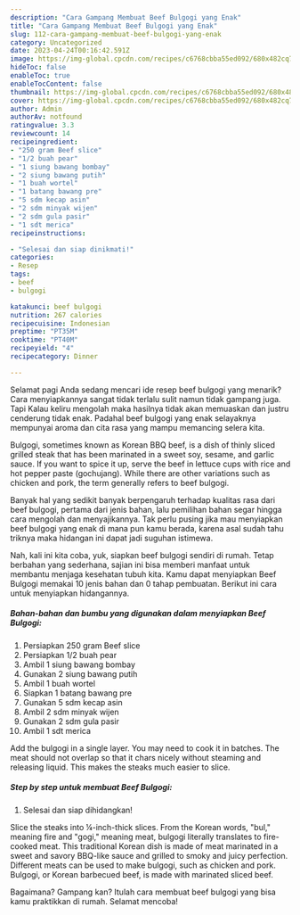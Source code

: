 ```yaml
---
description: "Cara Gampang Membuat Beef Bulgogi yang Enak"
title: "Cara Gampang Membuat Beef Bulgogi yang Enak"
slug: 112-cara-gampang-membuat-beef-bulgogi-yang-enak
category: Uncategorized
date: 2023-04-24T00:16:42.591Z
image: https://img-global.cpcdn.com/recipes/c6768cbba55ed092/680x482cq70/beef-bulgogi-foto-resep-utama.jpg
hideToc: false
enableToc: true
enableTocContent: false
thumbnail: https://img-global.cpcdn.com/recipes/c6768cbba55ed092/680x482cq70/beef-bulgogi-foto-resep-utama.jpg
cover: https://img-global.cpcdn.com/recipes/c6768cbba55ed092/680x482cq70/beef-bulgogi-foto-resep-utama.jpg
author: Admin
authorAv: notfound
ratingvalue: 3.3
reviewcount: 14
recipeingredient:
- "250 gram Beef slice"
- "1/2 buah pear"
- "1 siung bawang bombay"
- "2 siung bawang putih"
- "1 buah wortel"
- "1 batang bawang pre"
- "5 sdm kecap asin"
- "2 sdm minyak wijen"
- "2 sdm gula pasir"
- "1 sdt merica"
recipeinstructions:

- "Selesai dan siap dinikmati!"
categories:
- Resep
tags:
- beef
- bulgogi

katakunci: beef bulgogi 
nutrition: 267 calories
recipecuisine: Indonesian
preptime: "PT35M"
cooktime: "PT40M"
recipeyield: "4"
recipecategory: Dinner

---
```



Selamat pagi Anda sedang mencari ide resep beef bulgogi yang menarik? Cara menyiapkannya sangat tidak terlalu sulit namun tidak gampang juga. Tapi Kalau keliru mengolah maka hasilnya tidak akan memuaskan dan justru cenderung tidak enak. Padahal beef bulgogi yang enak selayaknya mempunyai aroma dan cita rasa yang mampu memancing selera kita.


Bulgogi, sometimes known as Korean BBQ beef, is a dish of thinly sliced grilled steak that has been marinated in a sweet soy, sesame, and garlic sauce. If you want to spice it up, serve the beef in lettuce cups with rice and hot pepper paste (gochujang). While there are other variations such as chicken and pork, the term generally refers to beef bulgogi.

Banyak hal yang sedikit banyak berpengaruh terhadap kualitas rasa dari beef bulgogi, pertama dari jenis bahan, lalu pemilihan bahan segar hingga cara mengolah dan menyajikannya. Tak perlu pusing jika mau menyiapkan beef bulgogi yang enak di mana pun kamu berada, karena asal sudah tahu triknya maka hidangan ini dapat jadi suguhan istimewa.


Nah, kali ini kita coba, yuk, siapkan beef bulgogi sendiri di rumah. Tetap berbahan yang sederhana, sajian ini bisa memberi manfaat untuk membantu menjaga kesehatan tubuh kita. Kamu dapat menyiapkan Beef Bulgogi memakai 10 jenis bahan dan 0 tahap pembuatan. Berikut ini cara untuk menyiapkan hidangannya.

<!--inarticleads1-->

##### Bahan-bahan dan bumbu yang digunakan dalam menyiapkan Beef Bulgogi:

1. Persiapkan 250 gram Beef slice
1. Persiapkan 1/2 buah pear
1. Ambil 1 siung bawang bombay
1. Gunakan 2 siung bawang putih
1. Ambil 1 buah wortel
1. Siapkan 1 batang bawang pre
1. Gunakan 5 sdm kecap asin
1. Ambil 2 sdm minyak wijen
1. Gunakan 2 sdm gula pasir
1. Ambil 1 sdt merica


Add the bulgogi in a single layer. You may need to cook it in batches. The meat should not overlap so that it chars nicely without steaming and releasing liquid. This makes the steaks much easier to slice. 

<!--inarticleads2-->

##### Step by step untuk membuat Beef Bulgogi:


1. Selesai dan siap dihidangkan!

Slice the steaks into ¼-inch-thick slices. From the Korean words, &#34;bul,&#34; meaning fire and &#34;gogi,&#34; meaning meat, bulgogi literally translates to fire-cooked meat. This traditional Korean dish is made of meat marinated in a sweet and savory BBQ-like sauce and grilled to smoky and juicy perfection. Different meats can be used to make bulgogi, such as chicken and pork. Bulgogi, or Korean barbecued beef, is made with marinated sliced beef. 

Bagaimana? Gampang kan? Itulah cara membuat beef bulgogi yang bisa kamu praktikkan di rumah. Selamat mencoba!
